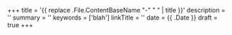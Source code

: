 +++
title = '{{ replace .File.ContentBaseName "-" " " | title }}'
description = ''
summary = ''
keywords = ['blah']
linkTitle = ''
date = {{ .Date }}
draft = true
+++
